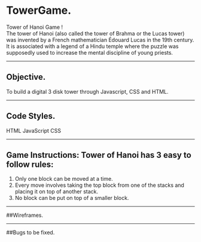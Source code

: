 # TowerGame. 
Tower of Hanoi Game !  
The tower of Hanoi (also called the tower of Brahma or the Lucas tower) was invented by a French mathematician Édouard Lucas in the 19th century. 
It is associated with a legend of a Hindu temple where the puzzle was supposedly used to increase the mental discipline of young priests.

---

## Objective. 
To build a digital 3 disk tower through Javascript, CSS and HTML.

---

## Code Styles. 
HTML
JavaScript
CSS

---

## Game Instructions: Tower of Hanoi has 3 easy to follow rules:

1. Only one block can be moved at a time.
2. Every move involves taking the top block from one of the stacks and placing it on top of another stack.
3. No block can be put on top of a smaller block.

---

##Wireframes. 

---

##Bugs to be fixed. 


